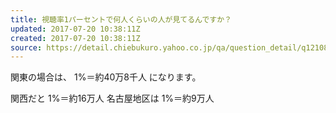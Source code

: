 ```yaml
---
title: 視聴率1パーセントで何人くらいの人が見てるんですか？
updated: 2017-07-20 10:38:11Z
created: 2017-07-20 10:38:11Z
source: https://detail.chiebukuro.yahoo.co.jp/qa/question_detail/q12108731137
---
```


関東の場合は、
1%＝約40万8千人 になります。

関西だと 1%＝約16万人
名古屋地区は 1%＝約9万人